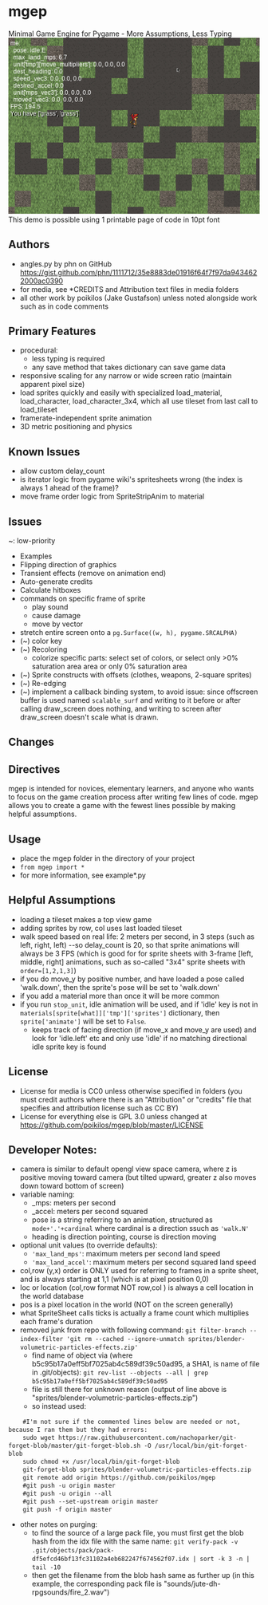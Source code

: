 # mgep
Minimal Game Engine for Pygame - More Assumptions, Less Typing
![screenshot](https://raw.githubusercontent.com/poikilos/mgep/master/screenshot.jpg)
This demo is possible using 1 printable page of code in 10pt font

## Authors
* angles.py by phn on GitHub <https://gist.github.com/phn/1111712/35e8883de01916f64f7f97da9434622000ac0390>
* for media, see *CREDITS and Attribution text files in media folders
* all other work by poikilos (Jake Gustafson) unless noted alongside work such as in code comments

## Primary Features
* procedural:
  * less typing is required
  * any save method that takes dictionary can save game data
* responsive scaling for any narrow or wide screen ratio (maintain apparent pixel size)
* load sprites quickly and easily with specialized load_material, load_character, load_character_3x4,
  which all use tileset from last call to load_tileset
* framerate-independent sprite animation
* 3D metric positioning and physics

## Known Issues
* allow custom delay_count
* is iterator logic from pygame wiki's spritesheets wrong (the index
  is always 1 ahead of the frame)?
* move frame order logic from SpriteStripAnim to material

## Issues
~: low-priority
* Examples
* Flipping direction of graphics
* Transient effects (remove on animation end)
* Auto-generate credits
* Calculate hitboxes
* commands on specific frame of sprite
  * play sound
  * cause damage
  * move by vector
* stretch entire screen onto a `pg.Surface((w, h), pygame.SRCALPHA)`
* (~) color key
* (~) Recoloring
  * colorize specific parts: select set of colors, or select only >0% saturation area area or only 0% saturation area
* (~) Sprite constructs with offsets (clothes, weapons, 2-square sprites)
* (~) Re-edging
* (~) implement a callback binding system, to avoid issue: since offscreen buffer is used named `scalable_surf` and writing to it before or after calling draw_screen does nothing, and writing to screen after draw_screen doesn't scale what is drawn.

## Changes

## Directives
mgep is intended for novices, elementary learners, and anyone who wants
to focus on the game creation process after writing few lines of code.
mgep allows you to create a game with the fewest lines possible by
making helpful assumptions.

## Usage
* place the mgep folder in the directory of your project
* `from mgep import *`
* for more information, see example*.py

## Helpful Assumptions
* loading a tileset makes a top view game
* adding sprites by row, col uses last loaded tileset
* walk speed based on real life: 2 meters per second, in 3 steps (such as left, right, left)
  --so delay_count is 20, so that sprite animations will always be 3 FPS (which is good for for sprite sheets with 3-frame [left, middle, right] animations, such as so-called "3x4" sprite sheets with `order=[1,2,1,3]`)
* if you do move_y by positive number, and have loaded a pose called 'walk.down', then the sprite's pose will be set to 'walk.down' 
* if you add a material more than once it will be more common
* if you run `stop_unit`, idle animation will be used, and if 'idle' key is not in `materials[sprite[what]]['tmp']['sprites']` dictionary, then `sprite['animate']` will be set to `False`.
  * keeps track of facing direction (if move_x and move_y are used) and look for 'idle.left' etc and only
    use 'idle' if no matching directional idle sprite key is found

## License
* License for media is CC0 unless otherwise specified in folders (you
must credit authors where there is an "Attribution" or "credits" file
that specifies and attribution license such as CC BY)
* License for everything else is GPL 3.0 unless changed at
https://github.com/poikilos/mgep/blob/master/LICENSE

## Developer Notes:
* camera is similar to default opengl view space camera, where z is positive moving toward camera (but tilted upward, greater z also moves down toward bottom of screen)
* variable naming:
  * _mps: meters per second
  * _accel: meters per second squared
  * pose is a string referring to an animation, structured as `mode+'.'+cardinal` where cardinal is a direction ssuch as `'walk.N'`
  * heading is direction pointing, course is direction moving
* optional unit values (to override defaults):
  * `'max_land_mps'`: maximum meters per second land speed
  * `'max_land_accel'`: maximum meters per second squared land speed
* col,row (y,x) order is ONLY used for referring to frames in a sprite sheet, and is always starting at 1,1 (which is at pixel position 0,0)
* loc or location (col,row format NOT row,col ) is always a cell location in the world database
* pos is a pixel location in the world (NOT on the screen generally)
* what SpriteSheet calls ticks is actually a frame count which multiplies each frame's duration
* removed junk from repo with following command:
  `git filter-branch --index-filter 'git rm --cached --ignore-unmatch sprites/blender-volumetric-particles-effects.zip'`
  * find name of object via (where b5c95b17a0eff5bf7025ab4c589df39c50ad95, a SHA1, is name of file in .git/objects):
    `git rev-list --objects --all | grep b5c95b17a0eff5bf7025ab4c589df39c50ad95`
  * file is still there for unknown reason (output of line above is "sprites/blender-volumetric-particles-effects.zip")
  * so instead used:
```
    #I'm not sure if the commented lines below are needed or not, because I ran them but they had errors:
    sudo wget https://raw.githubusercontent.com/nachoparker/git-forget-blob/master/git-forget-blob.sh -O /usr/local/bin/git-forget-blob
    sudo chmod +x /usr/local/bin/git-forget-blob
    git-forget-blob sprites/blender-volumetric-particles-effects.zip
    git remote add origin https://github.com/poikilos/mgep
    #git push -u origin master
    #git push -u origin --all
    #git push --set-upstream origin master
    git push -f origin master
```
  * other notes on purging:
    * to find the source of a large pack file, you must first get the blob hash from the idx file with the same name:
      `git verify-pack -v .git/objects/pack/pack-df5efcd46bf13fc31102a4eb682247f674562f07.idx | sort -k 3 -n | tail -10`
    * then get the filename from the blob hash same as further up (in this example, the corresponding pack file is "sounds/jute-dh-rpgsounds/fire_2.wav")
